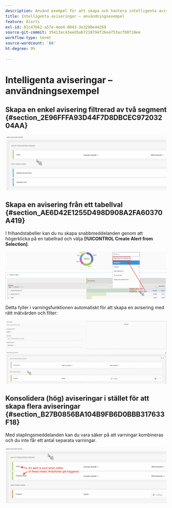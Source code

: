 ```yaml
---
description: Använd exempel för att skapa och hantera intelligenta aviseringar.
title: Intelligenta aviseringar – användningsexempel
feature: Alerts
exl-id: 81c47b62-a57e-4ee4-8043-3e3290e44269
source-git-commit: 35413ac43eed5ab7218794f26e4753acf08f18ee
workflow-type: tm+mt
source-wordcount: '88'
ht-degree: 9%

---
```


# Intelligenta aviseringar – användningsexempel

## Skapa en enkel avisering filtrerad av två segment {#section_2E96FFFA93D44F7D8DBCEC97203204AA}

<!-- 

Update screenshots for better readability.

 -->

![](assets/alerts_example1.png)

## Skapa en avisering från ett tabellval {#section_AE6D42E1255D498D908A2FA60370A419}

I frihandstabeller kan du nu skapa snabbmeddelanden genom att högerklicka på en tabellrad och välja **[!UICONTROL Create Alert from Selection]**.

![](assets/alert_selection.png)

Detta fyller i varningsfunktionen automatiskt för att skapa en avisering med rätt mätvärden och filter:

![](assets/prepopulated_alert.png)

## Konsolidera (hög) aviseringar i stället för att skapa flera aviseringar {#section_B27B0856BA104B9FB6D0BBB317633F18}

Med staplingsmeddelanden kan du vara säker på att varningar kombineras och du inte får ett antal separata varningar.

![](assets/alerts_example2.png)

